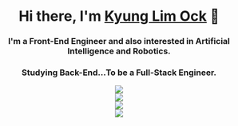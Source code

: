 <h1 align="center">Hi there, I'm <a href="https://iamkyung.netlify.app/"  target="_blank">Kyung Lim Ock</a> 👋</h1>
    
<h3 align="center">I'm a Front-End Engineer and also interested in Artificial Intelligence and Robotics.</h3>

<h3 align="center">Studying Back-End...To be a Full-Stack Engineer.</h3>




<div align="center">
  <img src="https://hits.seeyoufarm.com/api/count/incr/badge.svg?url=https%3A%2F%2Fgithub.com%2Fkyung89%2Fkyung89&count_bg=%2366D4FF&title_bg=%23555555&icon=github.svg&icon_color=%23E7E7E7&title=hits&edge_flat=true" />
</div>
  
<div align="center">
  <img src="https://github-readme-stats.vercel.app/api?username=kyung89&show_icons=true&theme=shadow_blue"/>
</div>

<div align="center">
  <img src="https://streak-stats.demolab.com?user=kyung89&theme=transparent&locale=ko" />
</div>

<div align="center">
  <img src="https://github-readme-stats.vercel.app/api/top-langs/?username=kyung89&layout=compact&theme=dark" />
</div>

<!--
**kyung89/kyung89** is a ✨ _special_ ✨ repository because its `README.md` (this file) appears on your GitHub profile.

Here are some ideas to get you started:

- 🔭 I’m currently working on ...
- 🌱 I’m currently learning ...
- 👯 I’m looking to collaborate on ...
- 🤔 I’m looking for help with ...
- 💬 Ask me about ...
- 📫 How to reach me: ...
- 😄 Pronouns: ...
- ⚡ Fun fact: ...
-->
